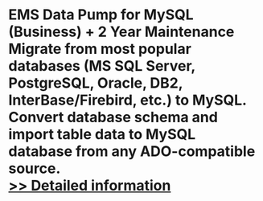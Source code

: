 # EMS Data Pump for MySQL (Business) + 2 Year Maintenance<br />Migrate from most popular databases (MS SQL Server, PostgreSQL, Oracle, DB2, InterBase/Firebird, etс.) to MySQL. Convert database schema and import table data to MySQL database from any ADO-compatible source.<br />[>> Detailed information](https://secure.shareit.com/shareit/product.html?productid=300067873&affiliateid=200057808)